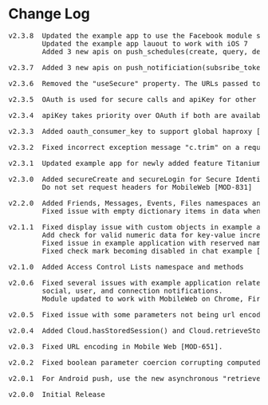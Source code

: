 # Change Log
<pre>
v2.3.8  Updated the example app to use the Facebook module since it was pulled out of the SDK.[TIMODOPEN-276]
        Updated the example app lauout to work with iOS 7
        Added 3 new apis on push_schedules(create, query, delete) [CLOUDSRV-2785]

v2.3.7  Added 3 new apis on push_notificiation(subsribe_token, unsubsribe_token, notify_tokens) [CLOUDSRV-2211][CLOUDSRV-2447]

v2.3.6  Removed the "useSecure" property. The URLs passed to "acs-base-url" and "acs-authbase-url" will now control using http or https [TIMOB-14120]

v2.3.5  OAuth is used for secure calls and apiKey for other calls [APPTS-1717]

v2.3.4  apiKey takes priority over OAuth if both are available [MOD-1369]

v2.3.3  Added oauth_consumer_key to support global haproxy [CLOUDSRV-2312][MOD-1357]

v2.3.2  Fixed incorrect exception message "c.trim" on a request timeout [CLOUDSRV-2176]

v2.3.1  Updated example app for newly added feature Titanium.CloudPush.singleCallback [CLOUDSRV-1949][CLOUDSRV-1532]

v2.3.0  Added secureCreate and secureLogin for Secure Identity Server support [MOD-662][MOD-811][MOD-813]
        Do not set request headers for MobileWeb [MOD-831]

v2.2.0  Added Friends, Messages, Events, Files namespaces and methods [MOD-772]
        Fixed issue with empty dictionary items in data when using OAuth [MOD-817]

v2.1.1  Fixed display issue with custom objects in example application [MOD-770]
        Add check for valid numeric data for key-value increment call in example application [MOD-682]
        Fixed issue in example application with reserved name 'public' [MOD-786]
        Fixed check mark becoming disabled in chat example [MOD-778]

v2.1.0  Added Access Control Lists namespace and methods

v2.0.6  Fixed several issues with example application related to chat, custom objects, key values, photos, reviews,
        social, user, and connection notifications.
        Module updated to work with MobileWeb on Chrome, Firefox, and Safari browsers (requires TiSDK 2.1.0)

v2.0.5  Fixed issue with some parameters not being url encoded properly [MOD-752]

v2.0.4	Added Cloud.hasStoredSession() and Cloud.retrieveStoredSession().

v2.0.3	Fixed URL encoding in Mobile Web [MOD-651].

v2.0.2	Fixed boolean parameter coercion corrupting computed Oauth signatures [MOD-609].

v2.0.1	For Android push, use the new asynchronous "retrieveDeviceToken" method.	

v2.0.0	Initial Release
